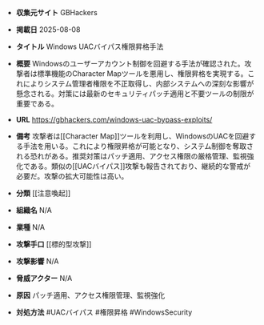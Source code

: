 - **収集元サイト**
GBHackers

- **掲載日**
2025-08-08

- **タイトル**
Windows UACバイパス権限昇格手法

- **概要**
Windowsのユーザーアカウント制御を回避する手法が確認された。攻撃者は標準機能のCharacter Mapツールを悪用し、権限昇格を実現する。これによりシステム管理者権限を不正取得し、内部システムへの深刻な影響が懸念される。対策には最新のセキュリティパッチ適用と不要ツールの制限が重要である。

- **URL**
https://gbhackers.com/windows-uac-bypass-exploits/

- **備考**
攻撃者は[[Character Map]]ツールを利用し、WindowsのUACを回避する手法を用いる。これにより権限昇格が可能となり、システム制御を奪取される恐れがある。推奨対策はパッチ適用、アクセス権限の厳格管理、監視強化である。類似の[[UACバイパス]]攻撃も報告されており、継続的な警戒が必要だ。攻撃の拡大可能性は高い。

- **分類**
[[注意喚起]]

- **組織名**
N/A

- **業種**
N/A

- **攻撃手口**
[[標的型攻撃]]

- **攻撃影響**
N/A

- **脅威アクター**
N/A

- **原因**
パッチ適用、アクセス権限管理、監視強化

- **対処方法**
#UACバイパス #権限昇格 #WindowsSecurity
